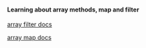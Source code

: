 #### Learning about array methods, map and filter

[array filter docs](https://developer.mozilla.org/en-US/docs/Web/JavaScript/Reference/Global_Objects/Array/filter)

[array map docs](https://developer.mozilla.org/en-US/docs/Web/JavaScript/Reference/Global_Objects/Array/map)